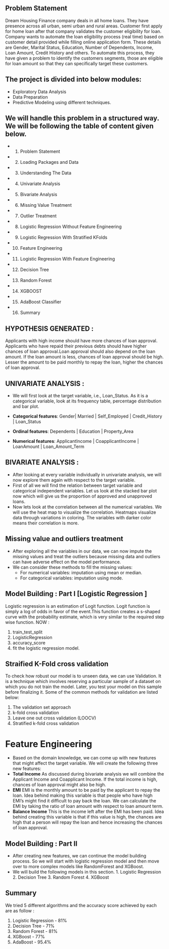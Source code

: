 ## Problem Statement
Dream Housing Finance company deals in all home loans. They have presence across all urban, semi urban and rural areas. Customer first apply for home loan after that company validates the customer eligibility for loan. Company wants to automate the loan eligibility process (real time) based on customer detail provided while filling online application form. These details are Gender, Marital Status, Education, Number of Dependents, Income, Loan Amount, Credit History and others. To automate this process, they have given a problem to identify the customers segments, those are eligible for loan amount so that they can specifically target these customers.

## The project is divided into below modules:
* Exploratory Data Analysis
* Data Preparation
* Predictive Modeling using different techniques.

## We will handle this problem in a structured way. We will be following the table of content given below.
* 1. Problem Statement
* 2. Loading Packages and Data
* 3. Understanding The Data
* 4. Univariate Analysis
* 5. Bivariate Analysis 
* 6. Missing Value Treatment
* 7. Outlier Treatment
* 8. Logistic Regression Without Feature Engineering
* 9. Logistic Regression With Stratified KFolds 
* 10. Feature Engineering
* 11. Logistic Regression With Feature Engineering
* 12. Decision Tree
* 13. Random Forest
* 14. XGBOOST
* 15. AdaBoost Classifier
* 16. Summary                    

## HYPOTHESIS GENERATED : 
Applicants with high income should have more chances of loan approval. Applicants who have repaid their previous debts should have higher chances of loan approval.Loan approval should also depend on the loan amount. If the loan amount is less, chances of loan approval should be high. Lesser the amount to be paid monthly to repay the loan, higher the chances of loan approval.

## UNIVARIATE ANALYSIS : 
* We will first look at the target variable, i.e., Loan_Status. As it is a categorical variable, look at its frequency table, percentage   distribution and bar plot.                                                     

* **Categorical features**: Gender| Married | Self_Employed | Credit_History | Loan_Status                      
* **Ordinal features**: Dependents | Education | Property_Area                                                                 
* **Numerical features**: ApplicantIncome | CoapplicantIncome | LoanAmount | Loan_Amount_Term                                          
                    
## BIVARIATE ANALYSIS : 
* After looking at every variable individually in univariate analysis, we will now explore them again                                     with respect to the target variable.                   
* First of all we will find the relation between target variable and categorical independent variables.                                   Let us look at the stacked bar plot now which will give us the proportion of approved and unapproved                                     loans.
* Now lets look at the correlation between all the numerical variables. We will use the heat map to                                       visualize the correlation. Heatmaps visualize data through variations in coloring. The variables                                         with darker color means their correlation is more.

 ## Missing value and outliers treatment
* After exploring all the variables in our data, we can now impute the missing values and treat the outliers because missing data and     outliers can have adverse effect on the model performance.
* We can consider these methods to fill the missing values:
   * For numerical variables: imputation using mean or median.
   * For categorical variables: imputation using mode.
                                           
## Model Building : Part I [Logistic Regression ]
Logistic regression is an estimation of Logit function. Logit function is simply a log of odds in favor of the event.This function creates a s-shaped curve with the probability estimate, which is very similar to the required step wise function.
 NOW : 
 1. train_test_split  
 2. LogisticRegression
 3. accuracy_score
 4. fit the logistic regression model.
                       
 ## Straified K-Fold cross validation
To check how robust our model is to unseen data, we can use Validation. It is a technique which involves reserving a particular sample of a dataset on which you do not train the model. Later, you test your model on this sample before finalizing it. Some of the common methods for validation are listed below:
  1. The validation set approach
  2. k-fold cross validation
  3. Leave one out cross validation (LOOCV)
  4. Stratified k-fold cross validation
                      
# Feature Engineering
* Based on the domain knowledge, we can come up with new features that might affect the target variable. We will create the following     three new features:
* **Total Income** 
  As discussed during bivariate analysis we will combine the Applicant Income and Coapplicant Income. If the total income is high,         chances of loan approval might also be high.
* **EMI** 
  EMI is the monthly amount to be paid by the applicant to repay the loan. Idea behind making this variable is that people who have high   EMI’s might find it difficult to pay back the loan. We can calculate the EMI by taking the ratio of loan amount with respect to loan     amount term.
* **Balance Income** 
  This is the income left after the EMI has been paid. Idea behind creating this variable is that if this value is high, the chances are   high that a person will repay the loan and hence increasing the chances of loan approval. 


## Model Building : Part II
* After creating new features, we can continue the model building process. So we will start with logistic regression model and then move   over to more complex models like RandomForest and XGBoost.
* We will build the following models in this section.
         1. Logistic Regression
         2. Decision Tree
         3. Random Forest
         4. XGBoost
         
## Summary 
We tried 5 different algorithms and the accuracy score achieved by each are as follow :

  1. Logistic Regression - 81%
  2. Decision Tree - 71%
  3. Random Forest - 81%
  4. XGBoost - 77%
  5. AdaBoost - 95.4%
      
